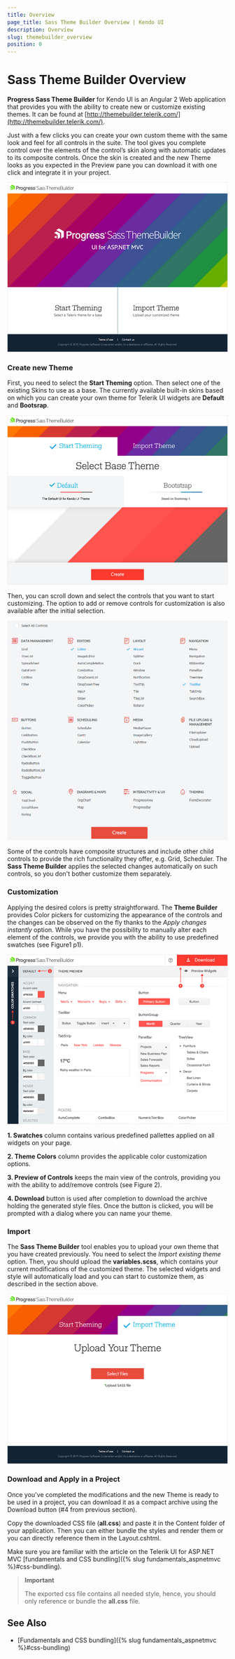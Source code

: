 ```yaml
---
title: Overview
page_title: Sass Theme Builder Overview | Kendo UI
description: Overview
slug: themebuilder_overview
position: 0
---
```


# Sass Theme Builder Overview

**Progress Sass Theme Builder** for Kendo UI is an Angular 2 Web application that provides you with the ability to create new or customize existing themes. It can be found at [http://themebuilder.telerik.com/](http://themebuilder.telerik.com/).

Just with a few clicks you can create your own custom theme with the same look and feel for all controls in the suite. The tool gives you complete control over the elements of the control’s skin along with automatic updates to its composite controls. Once the skin is created and the new Theme looks as you expected in the Preview pane you can download it with one click and integrate it in your project.  

![Theme Builder Overview](images/theme-builder-overview.png)

### Create new Theme

First, you need to select the **Start Theming** option. Then select one of the existing Skins to use as a base. The currently available built-in skins based on which you can create your own theme for Telerik UI widgets are **Default** and **Bootsrap**. 

![Theme Builder Create and Download 1](images/theme-builder-create-and-download-1.png)

Then, you can scroll down and select the controls that you want to start customizing. The option to add or remove controls for customization is also available after the initial selection.

![Theme Builder Create and Download 2](images/theme-builder-create-and-download-2.png)

Some of the controls have composite structures and include other child controls to provide the rich functionality they offer, e.g. Grid, Scheduler. The **Sass Theme Builder** applies the selected changes automatically on such controls, so you don't bother customize them separately.

### Customization

Applying the desired colors is pretty straightforward. The **Theme Builder** provides Color pickers for customizing the appearance of the controls and the changes can be observed on the fly thanks to the *Apply changes instantly* option. While you have the possibility to manually alter each element of the controls, we provide you with the ability to use predefined swatches (see Figure1 p1).

![Theme Builder Create and Download 3](images/theme-builder-create-and-download-3.png)

**1. Swatches** column contains various predefined pallettes applied on all widgets on your page.

**2. Theme Colors** column provides the applicable color customization options.

**3. Preview of Controls** keeps the main view of the controls, providing you with the ability to add/remove controls (see Figure 2).

**4. Download** button is used after completion to download the archive holding the generated style files. Once the button is clicked, you will be prompted with a dialog where you can name your theme.

### Import
The **Sass Theme Builder** tool enables you to upload your own theme that you have created previously. You need to select the *Import existing theme* option.
Then, you should upload the **variables.scss**, which contains your current modifications of the customized theme. The selected widgets and style will automatically load and you can start to customize them, as described in the section above.

![Themebuilder import existing theme](images/theme-builder-import-existing-theme.png)


### Download and Apply in a Project

Once you've completed the modifications and the new Theme is ready to be used in a project, you can download it as a compact archive using the Download button (#4 from previous section).

Copy the downloaded CSS file (**all.css**) and paste it in the Content folder of your application. Then you can either bundle the styles and render them or you can directly reference them in the Layout.cshtml.

Make sure you are familiar with the article on the Telerik UI for ASP.NET MVC [fundamentals and CSS bundling]({% slug fundamentals_aspnetmvc %}#css-bundling).


> **Important**  
>
> The exported css file contains all needed style, hence, you should only reference or bundle the **all.css** file.

## See Also

* [Fundamentals and CSS bundling]({% slug fundamentals_aspnetmvc %}#css-bundling)

